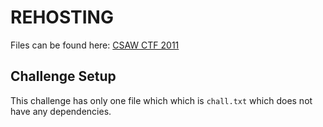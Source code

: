# REHOSTING

Files can be found here: [CSAW CTF 2011](https://shell-storm.org/repo/CTF/CSAW-2011/Crypto/Crypto8%20-%20300%20Points/)

## Challenge Setup
This challenge has only one file which which is `chall.txt` which does not have any dependencies.